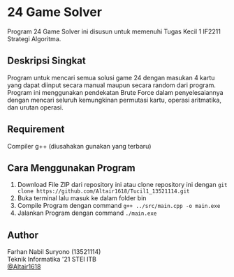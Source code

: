 # 24 Game Solver

Program 24 Game Solver ini disusun untuk memenuhi Tugas Kecil 1 IF2211 Strategi Algoritma.

## Deskripsi Singkat
Program untuk mencari semua solusi game 24 dengan masukan 4 kartu yang dapat diinput secara manual maupun secara random dari program. Program ini menggunakan pendekatan Brute Force dalam penyelesaiannya dengan mencari seluruh kemungkinan permutasi kartu, operasi aritmatika, dan urutan operasi.

## Requirement
Compiler g++ (diusahakan gunakan yang terbaru)

## Cara Menggunakan Program
1. Download File ZIP dari repository ini atau clone repository ini dengan `git clone https://github.com/Altair1618/Tucil1_13521114.git`
2. Buka terminal lalu masuk ke dalam folder bin
3. Compile Program dengan command `g++ ../src/main.cpp -o main.exe`
4. Jalankan Program dengan command `./main.exe`

## Author
Farhan Nabil Suryono (13521114)  
Teknik Informatika '21 STEI ITB  
[@Altair1618](https://github.com/Altair1618)